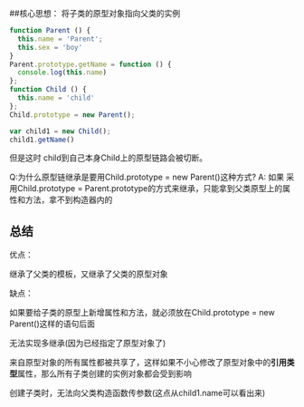 ##核心思想： 将子类的原型对象指向父类的实例
```js
function Parent () {
  this.name = 'Parent';
  this.sex = 'boy'
}
Parent.prototype.getName = function () {
  console.log(this.name)
};
function Child () {
  this.name = 'child'
};
Child.prototype = new Parent();

var child1 = new Child();
child1.getName()
```
但是这时 child到自己本身Child上的原型链路会被切断。

Q:为什么原型链继承是要用Child.prototype = new Parent()这种方式?
A: 如果 采用Child.prototype = Parent.prototype的方式来继承，只能拿到父类原型上的属性和方法，拿不到构造器内的

## 总结
优点：

继承了父类的模板，又继承了父类的原型对象

缺点：

如果要给子类的原型上新增属性和方法，就必须放在Child.prototype = new Parent()这样的语句后面

无法实现多继承(因为已经指定了原型对象了)

来自原型对象的所有属性都被共享了，这样如果不小心修改了原型对象中的**引用类型**属性，那么所有子类创建的实例对象都会受到影响

创建子类时，无法向父类构造函数传参数(这点从child1.name可以看出来)
